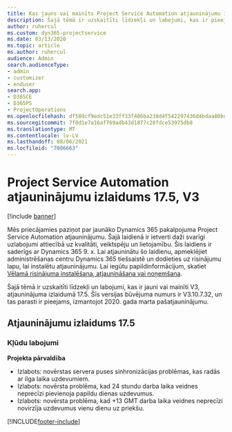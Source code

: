 ```yaml
---
title: Kas jauns vai mainīts Project Service Automation atjauninājumu izlaidumā 17.5, labojumfails, V3
description: Šajā tēmā ir uzskaitīti līdzekļi un labojumi, kas ir pieejami Project Service Automation atjauninājumu izlaidumā 17.5, V3.
author: ruhercul
ms.custom: dyn365-projectservice
ms.date: 03/13/2020
ms.topic: article
ms.author: ruhercul
audience: Admin
search.audienceType:
- admin
- customizer
- enduser
search.app:
- D365CE
- D365PS
- ProjectOperations
ms.openlocfilehash: df589cf9edc51e33ff33f486ba238d4f542297436d4bdaa80bd8af59b65e7481
ms.sourcegitcommit: 7f8d1e7a16af769adb43d1877c28fdce53975db8
ms.translationtype: MT
ms.contentlocale: lv-LV
ms.lasthandoff: 08/06/2021
ms.locfileid: "7006663"
---
```

# <a name="project-service-automation-update-release-175-v3"></a>Project Service Automation atjauninājumu izlaidums 17.5, V3

[!include [banner](../includes/psa-now-project-operations.md)]

Mēs priecājamies paziņot par jaunāko Dynamics 365 pakalpojuma Project Service Automation atjauninājumu. Šajā laidienā ir ietverti daži svarīgi uzlabojumi attiecībā uz kvalitāti, veiktspēju un lietojamību.  Šis laidiens ir saderīgs ar Dynamics 365 9. x. Lai atjauninātu šo laidienu, apmeklējiet administrēšanas centru Dynamics 365 tiešsaistē un dodieties uz risinājumu lapu, lai instalētu atjauninājumu. Lai iegūtu papildinformācijum, skatiet [Vēlamā risinājuma instalēšana, atjaunināšana vai noņemšana](/power-platform/admin/install-remove-preferred-solution).

Šajā tēmā ir uzskaitīti līdzekļi un labojumi, kas ir jauni vai mainīti V3, atjauninājuma izlaidumā 17.5. Šīs versijas būvējuma numurs ir V3.10.7.32, un tas parasti ir pieejams, izmantojot 2020. gada marta pašatjauninājumu.


## <a name="update-release-175"></a>Atjauninājumu izlaidums 17.5

### <a name="bug-fixes"></a>Kļūdu labojumi


**Projekta pārvaldība**

- Izlabots: novērstas servera puses sinhronizācijas problēmas, kas radās ar ilga laika uzdevumiem.
- Izlabots: novērsta problēma, kad 24 stundu darba laika veidnes neprecīzi pievienoja papildu dienas uzdevumus.
- Izlabots: novērsta problēma, kad +13 GMT darba laika veidnes neprecīzi novirzīja uzdevumus vienu dienu uz priekšu.



[!INCLUDE[footer-include](../includes/footer-banner.md)]